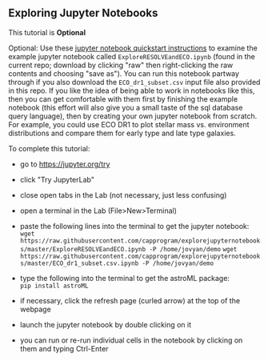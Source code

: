 ## Exploring Jupyter Notebooks

This tutorial is **Optional**

Optional: Use these [jupyter notebook quickstart instructions](https://jupyter-notebook-beginner-guide.readthedocs.io/en/latest/) to examine the example jupyter notebook called `ExploreRESOLVEandECO.ipynb` (found in the current repo; download by clicking "raw" then right-clicking the raw contents and choosing "save as"). You can run this notebook partway through if you also download the `ECO_dr1_subset.csv` input file also provided in this repo. If you like the idea of being able to work in notebooks like this, then you can get comfortable with them first by finishing the example notebook (this effort will also give you a small taste of the sql database query language), then by creating your own jupyter notebook from scratch. For example, you could use ECO DR1 to plot stellar mass vs. environment distributions and compare them for early type and late type galaxies.















To complete this tutorial:

 * go to https://jupyter.org/try
 * click "Try JupyterLab"
 * close open tabs in the Lab (not necessary, just less confusing)
 * open a terminal in the Lab (File>New>Terminal)
 * paste the following lines into the terminal to get the jupyter notebook:<br/>
  `wget https://raw.githubusercontent.com/capprogram/explorejupyternotebooks/master/ExploreRESOLVEandECO.ipynb -P /home/jovyan/demo`
  `wget https://raw.githubusercontent.com/capprogram/explorejupyternotebooks/master/ECO_dr1_subset.csv.ipynb -P /home/jovyan/demo`
  
 * type the following into the terminal to get the astroML package:<br/>
   `pip install astroML`
 * if necessary, click the refresh page (curled arrow) at the top of the webpage
 * launch the jupyter notebook by double clicking on it
 * you can run or re-run individual cells in the notebook by clicking on them and typing Ctrl-Enter
